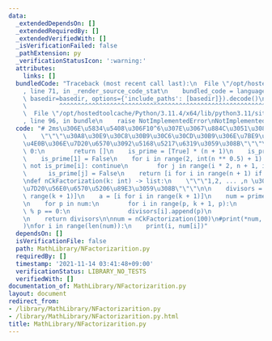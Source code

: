 ```yaml
---
data:
  _extendedDependsOn: []
  _extendedRequiredBy: []
  _extendedVerifiedWith: []
  _isVerificationFailed: false
  _pathExtension: py
  _verificationStatusIcon: ':warning:'
  attributes:
    links: []
  bundledCode: "Traceback (most recent call last):\n  File \"/opt/hostedtoolcache/Python/3.11.4/x64/lib/python3.11/site-packages/onlinejudge_verify/documentation/build.py\"\
    , line 71, in _render_source_code_stat\n    bundled_code = language.bundle(stat.path,\
    \ basedir=basedir, options={'include_paths': [basedir]}).decode()\n          \
    \         ^^^^^^^^^^^^^^^^^^^^^^^^^^^^^^^^^^^^^^^^^^^^^^^^^^^^^^^^^^^^^^^^^^^^^^^^^^^^^^^^^\n\
    \  File \"/opt/hostedtoolcache/Python/3.11.4/x64/lib/python3.11/site-packages/onlinejudge_verify/languages/python.py\"\
    , line 96, in bundle\n    raise NotImplementedError\nNotImplementedError\n"
  code: "# 2ms\u306E\u5834\u5408\u306F10^6\u307E\u3067\u884C\u3051\u308B\ndef primes_list(n):\n\
    \    \"\"\"\u30A8\u30E9\u30C8\u30B9\u30C6\u30CD\u30B9\u306E\u7BE9\u3067n\u4EE5\
    \u4E0B\u306E\u7D20\u6570\u3092\u5168\u5217\u6319\u3059\u308B\"\"\"\n    if n ==\
    \ 0:\n        return []\n    is_prime = [True] * (n + 1)\n    is_prime[0] = False\n\
    \    is_prime[1] = False\n    for i in range(2, int(n ** 0.5) + 1):\n        if\
    \ not is_prime[i]: continue\n        for j in range(i * 2, n + 1, i):\n      \
    \      is_prime[j] = False\n    return [i for i in range(n + 1) if is_prime[i]]\n\
    \ndef nCkFactorization(k: int) -> list:\n    \"\"\"1,2, ... ,n \u3092\u5168\u3066\
    \u7D20\u56E0\u6570\u5206\u89E3\u3059\u308B\"\"\"\n\n    divisors = [[] for _ in\
    \ range(k + 1)]\n    a = [i for i in range(k + 1)]\n    num = primes_list(k)\n\
    \n    for p in num:\n        for i in range(p, k + 1, p):\n            while a[i]\
    \ % p == 0:\n                divisors[i].append(p)\n                a[i] //= p\n\
    \n    return divisors\n\nnum = nCkFactorization(100)\n#print(*num, sep=\"\\n\"\
    )\nfor i in range(len(num)):\n    print(i, num[i])"
  dependsOn: []
  isVerificationFile: false
  path: MathLibrary/NFactorizarition.py
  requiredBy: []
  timestamp: '2021-11-14 03:41:48+09:00'
  verificationStatus: LIBRARY_NO_TESTS
  verifiedWith: []
documentation_of: MathLibrary/NFactorizarition.py
layout: document
redirect_from:
- /library/MathLibrary/NFactorizarition.py
- /library/MathLibrary/NFactorizarition.py.html
title: MathLibrary/NFactorizarition.py
---
```

